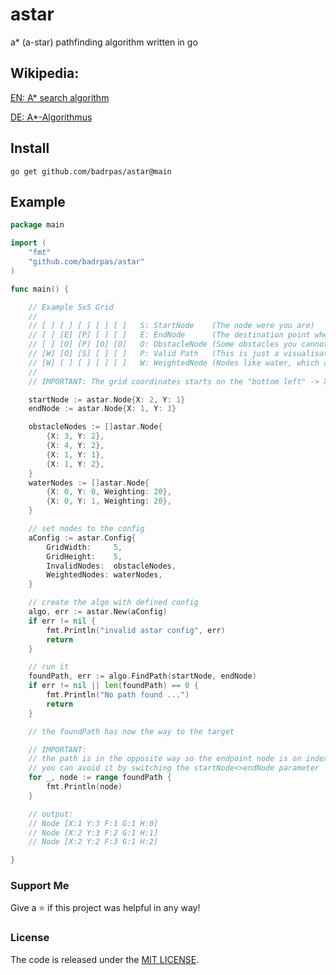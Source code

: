 # astar 

a* (a-star) pathfinding algorithm written in go


## Wikipedia:
[EN: A* search algorithm](https://en.wikipedia.org/wiki/A*_search_algorithm)

[DE: A*-Algorithmus](https://de.wikipedia.org/wiki/A*-Algorithmus)

Install
-------
    go get github.com/badrpas/astar@main

Example
-------

```go
package main

import (
	"fmt"
	"github.com/badrpas/astar"
)

func main() {

	// Example 5x5 Grid
	//
	// [ ] [ ] [ ] [ ] [ ]   S: StartNode    (The node were you are)
	// [ ] [E] [P] [ ] [ ]   E: EndNode      (The destination point where you want to go)
	// [ ] [O] [P] [O] [O]   O: ObstacleNode (Some obstacles you cannot access)
	// [W] [O] [S] [ ] [ ]   P: Valid Path   (This is just a visualisation of the returned found path)
	// [W] [ ] [ ] [ ] [ ]   W: WeightedNode (Nodes like water, which are harder to enter)
	//
	// IMPORTANT: The grid coordinates starts on the "bottom left" -> X:0 / Y:0

	startNode := astar.Node{X: 2, Y: 1}
	endNode := astar.Node{X: 1, Y: 3}

	obstacleNodes := []astar.Node{
		{X: 3, Y: 2},
		{X: 4, Y: 2},
		{X: 1, Y: 1},
		{X: 1, Y: 2},
	}
	waterNodes := []astar.Node{
		{X: 0, Y: 0, Weighting: 20},
		{X: 0, Y: 1, Weighting: 20},
	}

	// set nodes to the config
	aConfig := astar.Config{
		GridWidth:     5,
		GridHeight:    5,
		InvalidNodes:  obstacleNodes,
		WeightedNodes: waterNodes,
	}

	// create the algo with defined config
	algo, err := astar.New(aConfig)
	if err != nil {
		fmt.Println("invalid astar config", err)
		return
	}

	// run it
	foundPath, err := algo.FindPath(startNode, endNode)
	if err != nil || len(foundPath) == 0 {
		fmt.Println("No path found ...")
		return
	}

	// the foundPath has now the way to the target

	// IMPORTANT:
	// the path is in the opposite way so the endpoint node is on index 0
	// you can avoid it by switching the startNode<>endNode parameter
	for _, node := range foundPath {
		fmt.Println(node)
	}

	// output:
	// Node [X:1 Y:3 F:1 G:1 H:0]
	// Node [X:2 Y:3 F:2 G:1 H:1]
	// Node [X:2 Y:2 F:3 G:1 H:2]

}

```

### Support Me
Give a ⭐ if this project was helpful in any way!

### License
The code is released under the [MIT LICENSE](/LICENSE).
